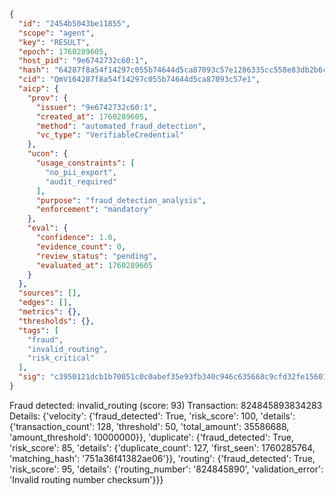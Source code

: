 ```json
{
  "id": "2454b5043be11855",
  "scope": "agent",
  "key": "RESULT",
  "epoch": 1760289605,
  "host_pid": "9e6742732c60:1",
  "hash": "64287f8a54f14297c055b74644d5ca87093c57e1286335cc558e83db2b6c77fe",
  "cid": "QmV164287f8a54f14297c055b74644d5ca87093c57e1",
  "aicp": {
    "prov": {
      "issuer": "9e6742732c60:1",
      "created_at": 1760289605,
      "method": "automated_fraud_detection",
      "vc_type": "VerifiableCredential"
    },
    "ucon": {
      "usage_constraints": [
        "no_pii_export",
        "audit_required"
      ],
      "purpose": "fraud_detection_analysis",
      "enforcement": "mandatory"
    },
    "eval": {
      "confidence": 1.0,
      "evidence_count": 0,
      "review_status": "pending",
      "evaluated_at": 1760289605
    }
  },
  "sources": [],
  "edges": [],
  "metrics": {},
  "thresholds": {},
  "tags": [
    "fraud",
    "invalid_routing",
    "risk_critical"
  ],
  "sig": "c3950121dcb1b70051c0c0abef35e93fb340c946c635668c9cfd32fe15601757"
}
```

Fraud detected: invalid_routing (score: 93)
Transaction: 824845893834283
Details: {'velocity': {'fraud_detected': True, 'risk_score': 100, 'details': {'transaction_count': 128, 'threshold': 50, 'total_amount': 35586688, 'amount_threshold': 10000000}}, 'duplicate': {'fraud_detected': True, 'risk_score': 85, 'details': {'duplicate_count': 127, 'first_seen': 1760285764, 'matching_hash': '751a36f41382ae06'}}, 'routing': {'fraud_detected': True, 'risk_score': 95, 'details': {'routing_number': '824845890', 'validation_error': 'Invalid routing number checksum'}}}